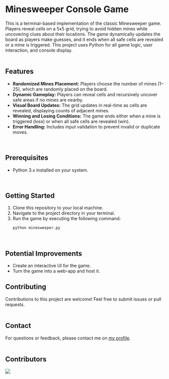 # Minesweeper Console Game
This is a terminal-based implementation of the classic Minesweeper game. Players reveal cells on a 5x5 grid, trying to avoid hidden mines while uncovering clues about their locations. The game dynamically updates the board as players make guesses, and it ends when all safe cells are revealed or a mine is triggered. This project uses Python for all game logic, user interaction, and console display.
<br><br>

## Features
- **Randomized Mines Placement:** Players choose the number of mines (1–25), which are randomly placed on the board.
- **Dynamic Gameplay:** Players can reveal cells and recursively uncover safe areas if no mines are nearby.
- **Visual Board Updates:** The grid updates in real-time as cells are revealed, displaying counts of adjacent mines.
- **Winning and Losing Conditions:** The game ends either when a mine is triggered (loss) or when all safe cells are revealed (win).
- **Error Handling:** Includes input validation to prevent invalid or duplicate moves.
<br>

## Prerequisites
- Python 3.x installed on your system.
<br>

## Getting Started
1. Clone this repository to your local machine.
2. Navigate to the project directory in your terminal.
3. Run the game by executing the following command:
   ```bash
   python minesweeper.py
<br>

## Potential Improvements
- Create an interactive UI for the game.
- Turn the game into a web-app and host it.

## Contributing
Contributions to this project are welcome! Feel free to submit issues or pull requests.
<br><br>

## Contact
For questions or feedback, please contact me on [my profile](https://github.com/wangster6).
<br><br>

## Contributors
<a href="https://github.com/wangster6/raydsa/graphs/contributors">
  <img src="https://contrib.rocks/image?repo=wangster6/raydsa" />
</a>
